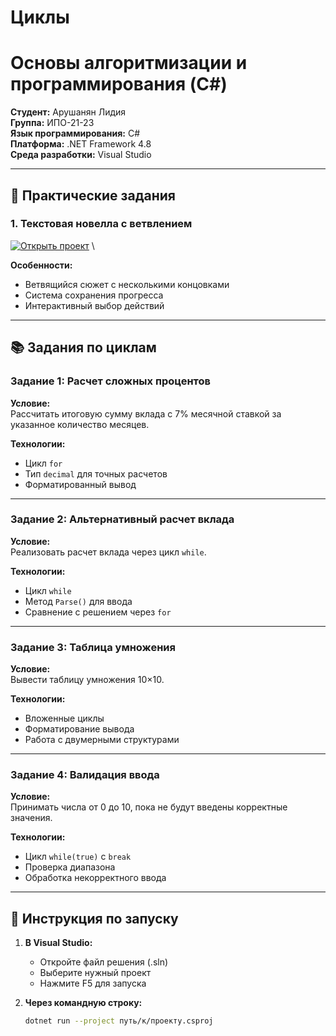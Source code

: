 # Циклы
# Основы алгоритмизации и программирования (C#)

**Студент:** Арушанян Лидия  
**Группа:** ИПО-21-23  
**Язык программирования:** C#  
**Платформа:** .NET Framework 4.8  
**Среда разработки:** Visual Studio  

---

## 📌 Практические задания

### 1. Текстовая новелла с ветвлением
[![Открыть проект](https://img.shields.io/badge/Проект-Интерактивная_новелла-9F2B68)]()
\

**Особенности:**
- Ветвящийся сюжет с несколькими концовками
- Система сохранения прогресса
- Интерактивный выбор действий

---

## 📚 Задания по циклам

### Задание 1: Расчет сложных процентов


**Условие:**  
Рассчитать итоговую сумму вклада с 7% месячной ставкой за указанное количество месяцев.

**Технологии:**
- Цикл `for`
- Тип `decimal` для точных расчетов
- Форматированный вывод

---

### Задание 2: Альтернативный расчет вклада

**Условие:**  
Реализовать расчет вклада через цикл `while`.

**Технологии:**
- Цикл `while`
- Метод `Parse()` для ввода
- Сравнение с решением через `for`

---

### Задание 3: Таблица умножения


**Условие:**  
Вывести таблицу умножения 10×10.

**Технологии:**
- Вложенные циклы
- Форматирование вывода
- Работа с двумерными структурами

---

### Задание 4: Валидация ввода


**Условие:**  
Принимать числа от 0 до 10, пока не будут введены корректные значения.

**Технологии:**
- Цикл `while(true)` с `break`
- Проверка диапазона
- Обработка некорректного ввода

---

## 🚀 Инструкция по запуску

1. **В Visual Studio:**
   - Откройте файл решения (.sln)
   - Выберите нужный проект
   - Нажмите F5 для запуска

2. **Через командную строку:**
   ```bash
   dotnet run --project путь/к/проекту.csproj
